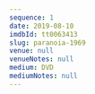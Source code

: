 ```yaml
---
sequence: 1
date: 2019-08-10
imdbId: tt0063413
slug: paranoia-1969
venue: null
venueNotes: null
medium: DVD
mediumNotes: null
---
```


